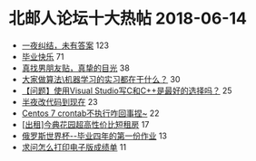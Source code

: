 # 北邮人论坛十大热帖 2018-06-14

- [一夜纠结，未有答案](https://bbs.byr.cn/article/Feeling/3062780) 123
- [毕业快乐](https://bbs.byr.cn/article/Talking/6012504) 71
- [真找男朋友贴，真挚的目光](https://bbs.byr.cn/article/Friends/1874022) 38
- [大家做算法\机器学习的实习都在干什么？](https://bbs.byr.cn/article/Job/1975930) 30
- [【问题】使用Visual Studio写C和C++是最好的选择吗？](https://bbs.byr.cn/article/CPP/97753) 25
- [半夜改代码到现在](https://bbs.byr.cn/article/Database/10922) 23
- [Centos 7 crontab不执行咋回事捏~](https://bbs.byr.cn/article/Linux/157144) 22
- [[出租]今典花园超高性价比短租房](https://bbs.byr.cn/article/Home/112219) 17
- [俄罗斯世界杯--毕业四年的第一份作业](https://bbs.byr.cn/article/Football/810045780) 13
- [求问怎么打印电子版成绩单](https://bbs.byr.cn/article/StudyShare/185601) 11


